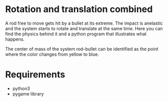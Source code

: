 # Rotation and translation combined
A rod free to move gets hit by a bullet at its extreme. The impact is anelastic and the system starts to rotate and translate at the same time. Here you can find the physics behind it and a python program that illustrates what happens.

The center of mass of the system rod-bullet can be identified as the point where the color changes from yellow to blue.

# Requirements
- python3 
- pygame library
